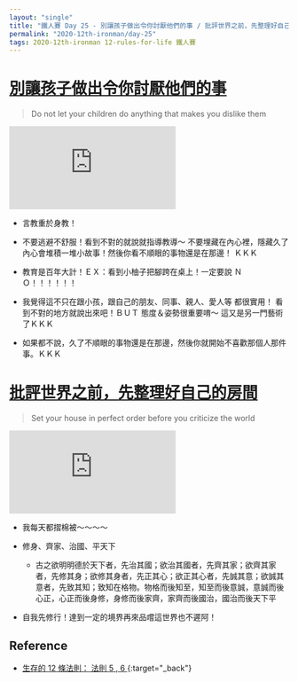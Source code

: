 ```yaml
---
layout: "single"
title: "鐵人賽 Day 25 - 別讓孩子做出令你討厭他們的事 / 批評世界之前，先整理好自己的房間"
permalink: "2020-12th-ironman/day-25"
tags: 2020-12th-ironman 12-rules-for-life 鐵人賽
---
```


# [別讓孩子做出令你討厭他們的事](https://www.youtube.com/watch?v=-5RCmu-HuTg&start=2242)

> Do not let your children do anything that makes you dislike them

<iframe src="https://www.youtube.com/embed/-5RCmu-HuTg?start=2242" frameborder="0" allow="accelerometer; autoplay; clipboard-write; encrypted-media; gyroscope; picture-in-picture" allowfullscreen></iframe>

- 言教重於身教！
- 不要逃避不舒服！看到不對的就說就指導教導～ 不要埋藏在內心裡，隱藏久了內心會堆積一堆小故事！然後你看不順眼的事物還是在那邊！ ＫＫＫ
- 教育是百年大計！ＥＸ：看到小柚子把腳跨在桌上！一定要說 ＮＯ！！！！！！
- 我覺得這不只在跟小孩，跟自己的朋友、同事、親人、愛人等 都很實用！ 看到不對的地方就說出來吧！ＢＵＴ 態度＆姿勢很重要唷～ 這又是另一門藝術了ＫＫＫ

- 如果都不說，久了不順眼的事物還是在那邊，然後你就開始不喜歡那個人那件事。ＫＫＫ

# [批評世界之前，先整理好自己的房間](https://www.youtube.com/watch?v=-5RCmu-HuTg&start=2933)

> Set your house in perfect order before you criticize the world

<iframe src="https://www.youtube.com/embed/-5RCmu-HuTg?start=2933" frameborder="0" allow="accelerometer; autoplay; clipboard-write; encrypted-media; gyroscope; picture-in-picture" allowfullscreen></iframe>

- 我每天都摺棉被～～～～

- 修身、齊家、治國、平天下

  - 古之欲明明德於天下者，先治其國；欲治其國者，先齊其家；欲齊其家者，先修其身；欲修其身者，先正其心；欲正其心者，先誠其意；欲誠其意者，先致其知；致知在格物。物格而後知至，知至而後意誠，意誠而後心正，心正而後身修，身修而後家齊，家齊而後國治，國治而後天下平

- 自我先修行！達到一定的境界再來品嚐這世界也不遲阿！

## Reference

- [生存的 12 條法則： 法則 5 , 6 ](https://www.books.com.tw/products/E050044364?gclid=Cj0KCQjw8fr7BRDSARIsAK0Qqr7ASwSo_ZJH0Gfd2-PW1TM9H5-_nSNI33SvNuXbVB5PqJbrIqcO7bQaAsHVEALw_wcB){:target="\_back"}
